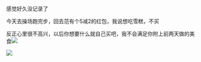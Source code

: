 感觉好久没记录了

今天去操场跑完步，回去范有个5减2的红包，我说想吃雪糕，不买


反正心里很不高兴，以后你想要什么就自己买吧，我不会满足你附上前两天做的美食![](http://upload-images.jianshu.io/upload_images/6904315-0e2b8cbd4055c52a.jpg?imageMogr2/auto-orient/strip%7CimageView2/2/w/1080/q/50)

![](http://upload-images.jianshu.io/upload_images/6904315-f9cabe636f106aff.jpg?imageMogr2/auto-orient/strip%7CimageView2/2/w/1080/q/50)
